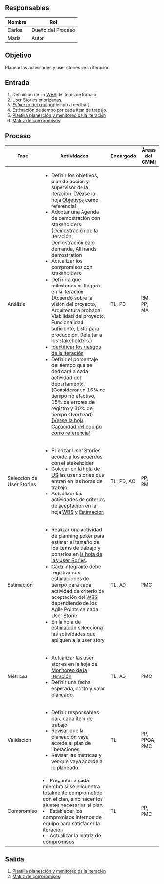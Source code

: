 ## Responsables
| Nombre    | Rol               |
| --------- | ----------------- |
| Carlos    | Dueño del Proceso |
| Marla     | Autor             |



## Objetivo
Planear las actividades y user stories de la iteración

## Entrada 
1. Definición de un [WBS](https://github.com/novaDepto/Nova/wiki/Gu%C3%ADa-para-definir-un-WBS) de items de trabajo.
2. User Stories priorizadas.
3. [Esfuerzo del equipo]("https://docs.google.com/spreadsheets/d/1LJBa3L4L6kyVMiC2n8WxKfYz4tH5eatCR0WTTe5kJVw/edit#gid=753031204")(tiempo a dedicar).
4. Estimación de tiempo por cada ítem de trabajo.
6. [Plantilla planeación y monitoreo de la iteración](https://docs.google.com/spreadsheets/d/1LJBa3L4L6kyVMiC2n8WxKfYz4tH5eatCR0WTTe5kJVw/edit#gid=1457739545)
6. [Matriz de compromisos](https://docs.google.com/spreadsheets/d/1yLyZG1rzwxDMdS-tFSKhnuRWFt-bHZXBtndVOY_9UOI/edit#gid=157465099)



## Proceso 
<table>
  <thead>
    <tr>
      <th>Fase</th>
      <th>Actividades</th>
      <th>Encargado</th>
      <th>Áreas del CMMI</th>
    </tr>
  </thead>
  <tbody>
    <tr>
      <td >Análisis</td>
      <td>
          <ul>
              <li>Definir los objetivos, plan de acción y supervisor de la iteración. [Véase la hoja <a href="https://docs.google.com/spreadsheets/d/1LJBa3L4L6kyVMiC2n8WxKfYz4tH5eatCR0WTTe5kJVw/edit#gid=2146247168">Objetivos</a> como referencia]
              </li>
                  <li>Adoptar una Agenda de demostración con stakeholders. (Demostración de la Iteración, Demostración bajo demanda, All hands demostration</li>
             <li>Actualizar los compromisos con stakeholders</li>
             <li>Definir a que milestones se llegará en la iteración.
             (Acuerdo sobre la visión del proyecto, Arquitectura probada, Viabilidad del proyecto, Funcionalidad suficiente, Listo para producción, Deleitar a los stakeholders.)
             </li>
              <li><a href="https://github.com/novaDepto/Nova/wiki/Proceso-de-identificación-de-riesgos">Identificar los riesgos de la iteración<a/>
              </li>
              <li>Definir el porcentaje del tiempo que se dedicará a cada actividad del departamento.(Considerar un 15% de tiempo no efectivo, 15% de errores de registro y 30% de tiempo Overhead)<a href="https://docs.google.com/spreadsheets/d/1LJBa3L4L6kyVMiC2n8WxKfYz4tH5eatCR0WTTe5kJVw/edit#gid=753031204">[Vease la hoja Capacidad del equipo como referencia]</a>
              </li>
          </ul>
     </td>
      <td>TL, PO</td>
      <td>RM, PP, MA</td>
    </tr>
    <tr>
      <td>Selección de User Stories</td>
      <td>
          <ul>
              <li>Priorizar User Stories acorde a los acuerdos con el stakeholder</li>
              <li>Colocar en la <a href="https://docs.google.com/spreadsheets/d/1LJBa3L4L6kyVMiC2n8WxKfYz4tH5eatCR0WTTe5kJVw/edit#gid=1312167461">hoja de US</a> las user stories que entren en las horas de trabajo
              </li>
              <li>Actualizar las actividades de criterios de aceptación en la hoja <a href= "https://docs.google.com/spreadsheets/d/1LJBa3L4L6kyVMiC2n8WxKfYz4tH5eatCR0WTTe5kJVw/edit#gid=0">WBS</a> y <a href="https://docs.google.com/spreadsheets/d/1LJBa3L4L6kyVMiC2n8WxKfYz4tH5eatCR0WTTe5kJVw/edit#gid=1200040460"> Estimación</a></li>
          </ul>
      </td>
      <td>TL, PO, AO</td>
      <td>PP, RM</td>
    </tr>
    <tr>
      <td>Estimación</td>
      <td>
          <ul>
              <li>Realizar una actividad de planning poker para estimar el tamaño de los ítems de trabajo y ponerlos en <a href="https://docs.google.com/spreadsheets/d/1LJBa3L4L6kyVMiC2n8WxKfYz4tH5eatCR0WTTe5kJVw/edit#gid=1312167461">la hoja de las User Sories</a>.</li>
              <li>Cada integrante debe registrar sus estimaciones de tiempo para cada actividad de criterio de aceptación del <a href= "https://docs.google.com/spreadsheets/d/1LJBa3L4L6kyVMiC2n8WxKfYz4tH5eatCR0WTTe5kJVw/edit#gid=0">WBS</a> dependiendo de los Agile Points de cada User Storie</li>
              <li>En la hoja de <a href="https://docs.google.com/spreadsheets/d/1LJBa3L4L6kyVMiC2n8WxKfYz4tH5eatCR0WTTe5kJVw/edit#gid=1200040460">estimación</a> seleccionar las actividades que apliquen a la user story
              </li>
          </ul>
      </td>
      <td>TL, AO</td>
      <td>PMC</td>
    </tr>
    <tr>
      <td>Métricas</td>
      <td>
        <ul>
        <li>Actualizar las user stories en la hoja de <a href="https://docs.google.com/spreadsheets/d/1LJBa3L4L6kyVMiC2n8WxKfYz4tH5eatCR0WTTe5kJVw/edit#gid=947423143">Monitoreo de la Iteración</a></li>
          <li>Definir una fecha esperada, costo y valor planeado.</li>
        </ul>
      </td>
      <td>TL, AO</td>
      <td>PMC</td>
    </tr>
    <tr>
      <td>Validación</td>
      <td>
          <ul>
              <li>Definir responsables para cada ítem de trabajo</li>
              <li>Revisar que la planeación vaya acorde al plan de liberaciones</li>
              <li>Revisar las métricas y ver que vaya acorde a lo planeado.</li>
          </ul>
      </td>
      <td>TL</td>
      <td>PP, PPQA, PMC</td>
    </tr>
    <tr>
      <td >Compromiso</td>
      <td>
      <li>Preguntar a cada miembro si se encuentra totalmente comprometido con el plan, sino hacer los ajustes necesarios al plan.</li>
      <li>Establecer los compromisos internos del equipo para satisfacer la iteración</li>
       <li>Actualizar la matriz de <a href="https://docs.google.com/spreadsheets/d/1yLyZG1rzwxDMdS-tFSKhnuRWFt-bHZXBtndVOY_9UOI/edit#gid=157465099">compromisos</a></li>
      </td>
      <td>TL</td>
      <td>PP, PMC</td>
    </tr>
  </tbody>
</table>


## Salida
1. [Plantilla planeación y monitoreo de la iteración](https://docs.google.com/spreadsheets/d/1LJBa3L4L6kyVMiC2n8WxKfYz4tH5eatCR0WTTe5kJVw/edit?usp=sharing)
2. [Matriz de compromisos](https://docs.google.com/spreadsheets/d/1yLyZG1rzwxDMdS-tFSKhnuRWFt-bHZXBtndVOY_9UOI/edit?usp=sharing)







